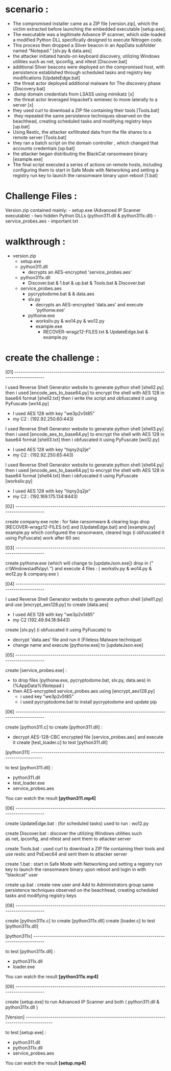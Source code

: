 # scenario :

- The compromised installer came as a ZIP file [version.zip], which the victim extracted before launching the embedded executable [setup.exe].
- The executable was a legitimate Advance IP scanner,  which side-loaded a modified Python DLL specifically designed to execute Nitrogen code.
- This process then dropped a Sliver beacon in an AppData subfolder named “Notepad.” [slv.py & data.aes]
- the attacker initiated hands-on keyboard discovery, utilizing Windows utilities such as net, ipconfig, and nltest [Discover.bat]
- additional Sliver beacons were deployed on the compromised host, with persistence established through scheduled tasks and registry key modifications [UpdateEdge.bat]
-  the threat actor deployed additional malware for The discovery phase [Discovery.bat]
-  dump domain credentials from LSASS using mimikatz [x]
-  the threat actor leveraged Impacket’s wmiexec to move laterally to a server [x]
- they used curl to download a ZIP file containing their tools [Tools.bat]
-  they repeated the same persistence techniques observed on the beachhead, creating scheduled tasks and modifying registry keys [up.bat]
- Using Restic, the attacker exfiltrated data from the file shares to a remote server [Tools.bat]
- they ran a batch script on the domain controller , which changed that accounts credentials [up.bat]
- the attacker began distributing the BlackCat ransomware binary [example.exe]
- The final script executed a series of actions on remote hosts, including configuring them to start in Safe Mode with Networking and setting a registry run key to launch the ransomware binary upon reboot [1.bat]

# Challenge Files :

Version.zip contained mainly:
	- setup.exe (Advanced IP Scanner executable)
	- two hidden Python DLLs (python311.dll & python311x.dll)
	- service_probes.aes
	- important.txt

# walkthrough :

- version.zip
	- setup.exe
	- python311.dll
		- decrypts an AES-encrypted 'service_probes.aes'
	- python311x.dll
		- Discover.bat & 1.bat & up.bat & Tools.bat & Discover.bat
	- service_probes.aes
		- pycryptodome.bat &  & data.aes
		- slv.py
			- decrypts an AES-encrypted 'data.aes' and execute 'pythonw.exe'
		- pythonw.exe
			- worksliv.py & wo14.py & wo12.py 
			- example.exe
				- RECOVER-wragz12-FILES.txt & UpdateEdge.bat & example.py


# create the challenge :

[01] --------------------------------------------------------------------------------------------

I used Reverse Shell Generator website to generate python shell [shell2.py] then i used [encode_aes_to_base64.py] to encrypt the shell with AES 128 in base64 format [shell2.txt]
then i write the script and obfuscated it using PyFuscate [wo14.py] 
- I used AES 128 with key "we3p2v5t85"
- my C2 : (192.92.250.60:443) 


I used Reverse Shell Generator website to generate python shell [shell3.py] then i used [encode_aes_to_base64.py] to encrypt the shell with AES 128 in base64 format [shell3.txt]
then i obfuscated it using PyFuscate [wo12.py] 
- I used AES 128 with key "tiqny2q2je"
- my C2 : (192.92.250.65:443)

I used Reverse Shell Generator website to generate python shell [shell4.py] then i used [encode_aes_to_base64.py] to encrypt the shell with AES 128 in base64 format [shell4.txt]
then i obfuscated it using PyFuscate [worksliv.py] 
- I used AES 128 with key "tiqny2q2je"
- my C2 : (192.169.175.134:8443)

[02] --------------------------------------------------------------------------------------------

create company.exe
note : for fake ransomware & clearing logs 
drop [RECOVER-wragz12-FILES.txt] and [UpdateEdge.bat] and [example.py]
example.py which configured the ransomware, cleared logs (i obfuscated it using PyFuscate) work after 60 sec

[03] --------------------------------------------------------------------------------------------

create pythonw.exe (which will change to [updateJson.exe])
drop in (" c:\Windows\adfs\py\ ") and execute 4 files : (  worksliv.py & wo14.py & wo12.py & company.exe )

[04] --------------------------------------------------------------------------------------------

I used Reverse Shell Generator website to generate python shell [shell1.py] and use [encrypt_aes128.py] to create [data.aes] 
- I used AES 128 with key "we3p2v5t85"
- my C2 (192.49.94.18:8443) 

create [slv.py] (i obfuscated it using PyFuscate) to 
- decrypt 'data.aes' file and run it (Fileless Malware technique)
- change name and execute [pythonw.exe] to [updateJson.exe]

[05] --------------------------------------------------------------------------------------------

create [service_probes.exe] :
- to drop files (pythonw.exe, pycryptodome.bat, slv.py, data.aes) in (%AppData%\Notepad )
-  then AES-encrypted service_probes.aes using [encrypt_aes128.py] 
	- i used key "we3p2v5t85"
	- i used pycryptodome.bat to install pycryptodome and update pip

[06] --------------------------------------------------------------------------------------------

create [python311.c] to create [python311.dll] :
- decrypt AES-128-CBC encrypted file [service_probes.aes] and execute it 
create [test_loader.c] to test [python311.dll]

[python311] -----------------------------------------------------------------------------------

to test [python311.dll] :
- python311.dll
- test_loader.exe
- service_probes.aes

You can watch the result **[python311.mp4]**

[06] --------------------------------------------------------------------------------------------

create UpdateEdge.bat : (for scheduled tasks)
 used to run : wo12.py 

create Discover.bat :
discover the utilizing Windows utilities such as net, ipconfig, and nltest and sent them to attacker server

create Tools.bat :
used curl to download a ZIP file containing their tools and use restic and PsExec64 and sent them to attacker server

create 1.bat :
start in Safe Mode with Networking and setting a registry run key to launch the ransomware binary upon reboot and login in with "blackcat" user
 
create up.bat :
create new user and Add to Administrators group
same persistence techniques observed on the beachhead, creating scheduled tasks and modifying registry keys

[08] --------------------------------------------------------------------------------------------

create [python311x.c] to create [python311x.dll] 
create [loader.c] to test [python311x.dll]

[python311x] -----------------------------------------------------------------------------------

to test [python311x.dll] :
- python311x.dll
- loader.exe

You can watch the result **[python311x.mp4]**

[09] --------------------------------------------------------------------------------------------

create [setup.exe] to run Advanced IP Scanner and both ( python311.dll & python311x.dll )

[Version] -------------------------------------------------------------------------------------------

to test [setup.exe] :
- python311.dll
- python311x.dll
- service_probes.aes

You can watch the result **[setup.mp4]**